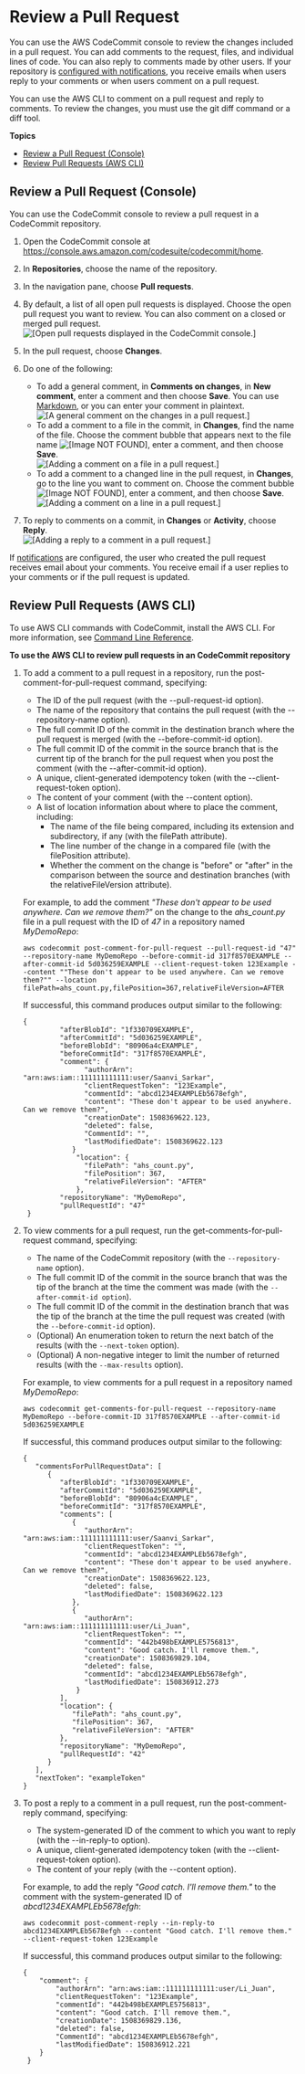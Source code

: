# Review a Pull Request<a name="how-to-review-pull-request"></a>

You can use the AWS CodeCommit console to review the changes included in a pull request\. You can add comments to the request, files, and individual lines of code\. You can also reply to comments made by other users\. If your repository is [configured with notifications](how-to-repository-email.md), you receive emails when users reply to your comments or when users comment on a pull request\.

You can use the AWS CLI to comment on a pull request and reply to comments\. To review the changes, you must use the git diff command or a diff tool\.

**Topics**
+ [Review a Pull Request \(Console\)](#how-to-review-pull-request-console)
+ [Review Pull Requests \(AWS CLI\)](#how-to-review-pull-request-cli)

## Review a Pull Request \(Console\)<a name="how-to-review-pull-request-console"></a>

You can use the CodeCommit console to review a pull request in a CodeCommit repository\. 

1. Open the CodeCommit console at [https://console\.aws\.amazon\.com/codesuite/codecommit/home](https://console.aws.amazon.com/codesuite/codecommit/home)\.

1. In **Repositories**, choose the name of the repository\. 

1. In the navigation pane, choose **Pull requests**\.

1. By default, a list of all open pull requests is displayed\. Choose the open pull request you want to review\. You can also comment on a closed or merged pull request\.  
![\[Open pull requests displayed in the CodeCommit console.\]](http://docs.aws.amazon.com/codecommit/latest/userguide/images/codecommit-pull-request-view.png)

1. In the pull request, choose **Changes**\.

1. Do one of the following:
   + To add a general comment, in **Comments on changes**, in **New comment**, enter a comment and then choose **Save**\. You can use [Markdown](https://docs.aws.amazon.com/general/latest/gr/aws-markdown.html), or you can enter your comment in plaintext\.  
![\[A general comment on the changes in a pull request.\]](http://docs.aws.amazon.com/codecommit/latest/userguide/images/codecommit-commenting-changecomment.png)
   + To add a comment to a file in the commit, in **Changes**, find the name of the file\. Choose the comment bubble that appears next to the file name ![\[Image NOT FOUND\]](http://docs.aws.amazon.com/codecommit/latest/userguide/images/codecommit-commentbubble.png), enter a comment, and then choose **Save**\.   
![\[Adding a comment on a file in a pull request.\]](http://docs.aws.amazon.com/codecommit/latest/userguide/images/codecommit-commenting-addfilecomment.png)
   + To add a comment to a changed line in the pull request, in **Changes**, go to the line you want to comment on\. Choose the comment bubble ![\[Image NOT FOUND\]](http://docs.aws.amazon.com/codecommit/latest/userguide/images/codecommit-commentbubble.png), enter a comment, and then choose **Save**\.   
![\[Adding a comment on a line in a pull request.\]](http://docs.aws.amazon.com/codecommit/latest/userguide/images/codecommit-pull-request-comment.png)

1. To reply to comments on a commit, in **Changes** or **Activity**, choose **Reply**\.   
![\[Adding a reply to a comment in a pull request.\]](http://docs.aws.amazon.com/codecommit/latest/userguide/images/codecommit-pull-request-reply-activity.png)

If [notifications](how-to-repository-email.md) are configured, the user who created the pull request receives email about your comments\. You receive email if a user replies to your comments or if the pull request is updated\.

## Review Pull Requests \(AWS CLI\)<a name="how-to-review-pull-request-cli"></a>

To use AWS CLI commands with CodeCommit, install the AWS CLI\. For more information, see [Command Line Reference](cmd-ref.md)\. 

**To use the AWS CLI to review pull requests in an CodeCommit repository**

1. To add a comment to a pull request in a repository, run the post\-comment\-for\-pull\-request command, specifying:
   + The ID of the pull request \(with the \-\-pull\-request\-id option\)\.
   + The name of the repository that contains the pull request \(with the \-\-repository\-name option\)\.
   + The full commit ID of the commit in the destination branch where the pull request is merged \(with the \-\-before\-commit\-id option\)\.
   + The full commit ID of the commit in the source branch that is the current tip of the branch for the pull request when you post the comment \(with the \-\-after\-commit\-id option\)\.
   + A unique, client\-generated idempotency token \(with the \-\-client\-request\-token option\)\.
   + The content of your comment \(with the \-\-content option\)\.
   + A list of location information about where to place the comment, including:
     + The name of the file being compared, including its extension and subdirectory, if any \(with the filePath attribute\)\.
     + The line number of the change in a compared file \(with the filePosition attribute\)\.
     + Whether the comment on the change is "before" or "after" in the comparison between the source and destination branches \(with the relativeFileVersion attribute\)\.

   For example, to add the comment *"These don't appear to be used anywhere\. Can we remove them?"* on the change to the *ahs\_count\.py* file in a pull request with the ID of *47* in a repository named *MyDemoRepo*:

   ```
   aws codecommit post-comment-for-pull-request --pull-request-id "47" --repository-name MyDemoRepo --before-commit-id 317f8570EXAMPLE --after-commit-id 5d036259EXAMPLE --client-request-token 123Example --content ""These don't appear to be used anywhere. Can we remove them?"" --location filePath=ahs_count.py,filePosition=367,relativeFileVersion=AFTER   
   ```

   If successful, this command produces output similar to the following:

   ```
   { 
            "afterBlobId": "1f330709EXAMPLE",
            "afterCommitId": "5d036259EXAMPLE",
            "beforeBlobId": "80906a4cEXAMPLE",
            "beforeCommitId": "317f8570EXAMPLE",
            "comment": {
                  "authorArn": "arn:aws:iam::111111111111:user/Saanvi_Sarkar",
                  "clientRequestToken": "123Example",
                  "commentId": "abcd1234EXAMPLEb5678efgh",
                  "content": "These don't appear to be used anywhere. Can we remove them?",
                  "creationDate": 1508369622.123,
                  "deleted": false,
                  "CommentId": "",
                  "lastModifiedDate": 1508369622.123
               }
                "location": { 
                  "filePath": "ahs_count.py",
                  "filePosition": 367,
                  "relativeFileVersion": "AFTER"
                },
            "repositoryName": "MyDemoRepo",
            "pullRequestId": "47"
    }
   ```

1. To view comments for a pull request, run the get\-comments\-for\-pull\-request command, specifying:
   + The name of the CodeCommit repository \(with the `--repository-name` option\)\.
   + The full commit ID of the commit in the source branch that was the tip of the branch at the time the comment was made \(with the `--after-commit-id option`\)\.
   + The full commit ID of the commit in the destination branch that was the tip of the branch at the time the pull request was created \(with the `--before-commit-id` option\)\. 
   + \(Optional\) An enumeration token to return the next batch of the results \(with the `--next-token` option\)\.
   + \(Optional\) A non\-negative integer to limit the number of returned results \(with the `--max-results` option\)\.

   For example, to view comments for a pull request in a repository named *MyDemoRepo*:

   ```
   aws codecommit get-comments-for-pull-request --repository-name MyDemoRepo --before-commit-ID 317f8570EXAMPLE --after-commit-id 5d036259EXAMPLE
   ```

   If successful, this command produces output similar to the following:

   ```
   {
      "commentsForPullRequestData": [ 
         { 
            "afterBlobId": "1f330709EXAMPLE",
            "afterCommitId": "5d036259EXAMPLE",
            "beforeBlobId": "80906a4cEXAMPLE",
            "beforeCommitId": "317f8570EXAMPLE",
            "comments": [ 
               { 
                  "authorArn": "arn:aws:iam::111111111111:user/Saanvi_Sarkar",
                  "clientRequestToken": "",
                  "commentId": "abcd1234EXAMPLEb5678efgh",
                  "content": "These don't appear to be used anywhere. Can we remove them?",
                  "creationDate": 1508369622.123,
                  "deleted": false,
                  "lastModifiedDate": 1508369622.123
               },
               {
                  "authorArn": "arn:aws:iam::111111111111:user/Li_Juan",
                  "clientRequestToken": "",
                  "commentId": "442b498bEXAMPLE5756813",
                  "content": "Good catch. I'll remove them.",
                  "creationDate": 1508369829.104,
                  "deleted": false,
                  "commentId": "abcd1234EXAMPLEb5678efgh",
                  "lastModifiedDate": 150836912.273
                }
            ],
            "location": { 
               "filePath": "ahs_count.py",
               "filePosition": 367,
               "relativeFileVersion": "AFTER"
            },
            "repositoryName": "MyDemoRepo",
            "pullRequestId": "42"
         }
      ],
      "nextToken": "exampleToken"
   }
   ```

1. To post a reply to a comment in a pull request, run the post\-comment\-reply command, specifying:
   + The system\-generated ID of the comment to which you want to reply \(with the \-\-in\-reply\-to option\)\.
   + A unique, client\-generated idempotency token \(with the \-\-client\-request\-token option\)\.
   + The content of your reply \(with the \-\-content option\)\. 

    For example, to add the reply *"Good catch\. I'll remove them\."* to the comment with the system\-generated ID of *abcd1234EXAMPLEb5678efgh*: 

   ```
   aws codecommit post-comment-reply --in-reply-to abcd1234EXAMPLEb5678efgh --content "Good catch. I'll remove them." --client-request-token 123Example
   ```

   If successful, this command produces output similar to the following:

   ```
   { 
       "comment": {
           "authorArn": "arn:aws:iam::111111111111:user/Li_Juan",
           "clientRequestToken": "123Example",
           "commentId": "442b498bEXAMPLE5756813",
           "content": "Good catch. I'll remove them.",
           "creationDate": 1508369829.136,
           "deleted": false,
           "CommentId": "abcd1234EXAMPLEb5678efgh",
           "lastModifiedDate": 150836912.221
       }
    }
   ```